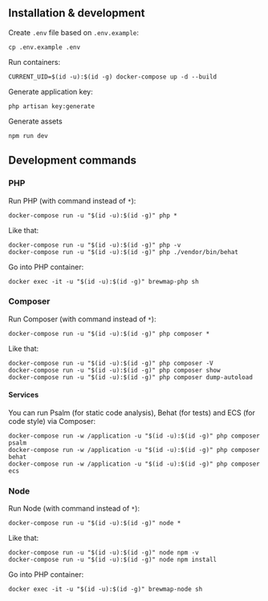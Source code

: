 ## Installation & development
Create `.env` file based on `.env.example`:
```shell script
cp .env.example .env
```

Run containers:
```shell script
CURRENT_UID=$(id -u):$(id -g) docker-compose up -d --build
```

Generate application key:
```shell script
php artisan key:generate
```

Generate assets
```shell script
npm run dev
```

## Development commands
### PHP
Run PHP (with command instead of `*`):
```shell script
docker-compose run -u "$(id -u):$(id -g)" php *
```

Like that:
```shell script
docker-compose run -u "$(id -u):$(id -g)" php -v
docker-compose run -u "$(id -u):$(id -g)" php ./vendor/bin/behat
```

Go into PHP container:
```shell script
docker exec -it -u "$(id -u):$(id -g)" brewmap-php sh
```

### Composer
Run Composer (with command instead of `*`):
```shell script
docker-compose run -u "$(id -u):$(id -g)" php composer *
```

Like that:
```shell script
docker-compose run -u "$(id -u):$(id -g)" php composer -V
docker-compose run -u "$(id -u):$(id -g)" php composer show
docker-compose run -u "$(id -u):$(id -g)" php composer dump-autoload
```

#### Services
You can run Psalm (for static code analysis), Behat (for tests) and ECS (for code style) via Composer:
```shell script
docker-compose run -w /application -u "$(id -u):$(id -g)" php composer psalm
docker-compose run -w /application -u "$(id -u):$(id -g)" php composer behat
docker-compose run -w /application -u "$(id -u):$(id -g)" php composer ecs
```

### Node
Run Node (with command instead of `*`):
```shell script
docker-compose run -u "$(id -u):$(id -g)" node *
```

Like that:
```shell script
docker-compose run -u "$(id -u):$(id -g)" node npm -v
docker-compose run -u "$(id -u):$(id -g)" node npm install
```

Go into PHP container:
```shell script
docker exec -it -u "$(id -u):$(id -g)" brewmap-node sh
```